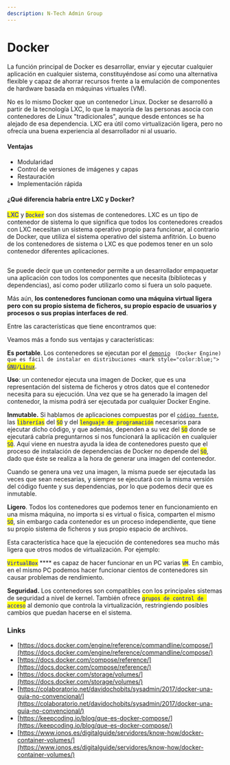 ```yaml
---
description: N-Tech Admin Group
---
```


# Docker

La función principal de Docker es desarrollar, enviar y ejecutar cualquier aplicación en cualquier sistema, constituyéndose así como una alternativa flexible y capaz de ahorrar recursos frente a la emulación de componentes de hardware basada en máquinas virtuales (VM).

No es lo mismo Docker que un contenedor Linux. Docker se desarrolló a partir de la tecnología LXC, lo que la mayoría de las personas asocia con contenedores de Linux "tradicionales", aunque desde entonces se ha alejado de esa dependencia. LXC era útil como virtualización ligera, pero no ofrecía una buena experiencia al desarrollador ni al usuario.

#### Ventajas

* Modularidad
* Control de versiones de imágenes y capas
* Restauración
* Implementación rápida

#### ¿Qué diferencia habría entre LXC y Docker?

<mark style="color:blue;">LXC</mark> y <mark style="color:blue;">`Docker`</mark> son dos sistemas de contenedores. LXC es un tipo de contenedor de sistema lo que significa que todos los contenedores creados con LXC necesitan un sistema operativo propio para funcionar, al contrario de Docker, que utiliza el sistema operativo del sistema anfitrión. Lo bueno de los contenedores de sistema o LXC es que podemos tener en un solo contenedor diferentes aplicaciones.

<figure><img src="https://lh4.googleusercontent.com/pzwLC7_9fFiyRt1DtfsrSYyBdOJ8BSH8qtTLlBkKCK9nr_O5eYpxZO8EFP9km4CVhLgg0VB4HJSYGNITGaiKhLEUwD16iYltCnXE59ljX2NWiDagMTxRRn3tFYL8yHb9Ih9JnqjvzCYDrcQxgsfWBpLr5oa4EoMBpFqVHNmVnf90kky8RqCPtBIU" alt=""><figcaption></figcaption></figure>

Se puede decir que un contenedor permite a un desarrollador empaquetar una aplicación con todos los componentes que necesita (bibliotecas y dependencias), así como poder utilizarlo como si fuera un solo paquete.&#x20;

Más aún, **los contenedores funcionan como una máquina virtual ligera pero con su propio sistema de ficheros, su propio espacio de usuarios y procesos o sus propias interfaces de red**.

Entre las características que tiene encontramos que:

Veamos más a fondo sus ventajas y características:

**Es portable**. Los contenedores se ejecutan por el [`demonio`](https://colaboratorio.net/glosario/demonio/) `` (Docker Engine) que es fácil de instalar en distribuciones <mark style="color:blue;">``</mark> [<mark style="color:blue;">`GNU`</mark>](https://colaboratorio.net/glosario/gnu/)<mark style="color:blue;">`/`</mark>[<mark style="color:blue;">`Linux`</mark>](https://colaboratorio.net/glosario/1989/).&#x20;

**Uso**: un contenedor ejecuta una imagen de Docker, que es una representación del sistema de ficheros y otros datos que el contenedor necesita para su ejecución. Una vez que se ha generado la imagen del contenedor,  la misma podrá ser ejecutada por cualquier Docker Engine.

**Inmutable.** Si hablamos de aplicaciones compuestas por el [`código fuente`,](https://colaboratorio.net/glosario/codigo-fuente/) las <mark style="color:blue;">`librerías`</mark> del <mark style="color:blue;">`SO`</mark> y del <mark style="color:blue;">`lenguaje de programación`</mark> necesarios para ejecutar dicho código, y que además, dependen a su vez del <mark style="color:blue;">`SO`</mark> donde se ejecutará cabría preguntarnos  si nos funcionará la aplicación en cualquier <mark style="color:blue;">`SO`</mark>.  Aquí viene en nuestra ayuda la idea de contenedores puesto que el proceso de instalación de dependencias de Docker no depende del <mark style="color:blue;">`SO`</mark>, dado que éste se realiza a la hora de generar una imagen del contenedor.&#x20;

Cuando se genera una vez una imagen, la misma puede ser ejecutada las veces que sean necesarias, y siempre se ejecutará con la misma versión del código fuente y sus dependencias, por lo que podemos decir que es inmutable.&#x20;

**Ligero**. Todos los contenedores que podemos tener en funcionamiento en una misma máquina, no importa si es virtual o física, comparten el mismo <mark style="color:blue;">`SO`</mark>, sin embargo cada contenedor es un proceso independiente, que tiene su propio sistema de ficheros y sus propio espacio de archivos.

Esta característica hace que la ejecución de contenedores sea mucho más ligera que otros modos de virtualización. Por ejemplo:&#x20;

<mark style="color:blue;">`VirtualBox`</mark> **** es capaz de hacer funcionar en un PC varias <mark style="color:blue;">`VM`</mark>. En cambio, en el mismo PC podemos hacer funcionar cientos de contenedores sin causar problemas de rendimiento.

**Seguridad.** Los contenedores son compatibles con los principales sistemas de seguridad a nivel de kernel. También ofrece <mark style="color:blue;">`grupos de control de acceso`</mark> al demonio que controla la virtualización, restringiendo posibles cambios que puedan hacerse en el sistema.



### Links

* [https://docs.docker.com/engine/reference/commandline/compose/](https://docs.docker.com/engine/reference/commandline/compose/)
* [https://docs.docker.com/compose/reference/](https://docs.docker.com/compose/reference/)
* [https://docs.docker.com/storage/volumes/](https://docs.docker.com/storage/volumes/)
* [https://colaboratorio.net/davidochobits/sysadmin/2017/docker-una-guia-no-convencional/](https://colaboratorio.net/davidochobits/sysadmin/2017/docker-una-guia-no-convencional/)
* [https://keepcoding.io/blog/que-es-docker-compose/](https://keepcoding.io/blog/que-es-docker-compose/)
* [https://www.ionos.es/digitalguide/servidores/know-how/docker-container-volumes/](https://www.ionos.es/digitalguide/servidores/know-how/docker-container-volumes/)



